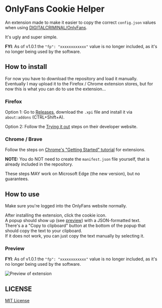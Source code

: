 # OnlyFans Cookie Helper

An extension made to make it easier to copy the correct `config.json` values when using [DIGITALCRIMINAL/OnlyFans](https://github.com/DIGITALCRIMINAL/OnlyFans).

It's ugly and super simple.

**FYI**: As of v1.0.1 the `"fp": "xxxxxxxxxxxx"` value is no longer included, as it's no longer being used by the software.

## How to install

For now you have to download the repository and load it manually.  
Eventually I may upload it to the Firefox / Chrome extension stores, but for now this is what you can do to use the extension...

### Firefox

Option 1: Go to [Releases](https://github.com/M-rcus/OnlyFans-Cookie-Helper/releases), download the `.xpi` file and install it via `about:addons` (CTRL+Shift+A).

Option 2: Follow the [Trying it out](https://developer.mozilla.org/en-US/docs/Mozilla/Add-ons/WebExtensions/Your_first_WebExtension#Trying_it_out) steps on their developer website.

### Chrome / Brave

Follow the steps on [Chrome's "Getting Started" tutorial](https://developer.chrome.com/extensions/getstarted#manifest) for extensions.

**NOTE:** You do NOT need to create the `manifest.json` file yourself, that is already included in the repository.

These steps MAY work on Microsoft Edge (the new version), but no guarantees.

## How to use

Make sure you're logged into the OnlyFans website normally.

After installing the extension, click the cookie icon.  
A popup should show up (see [preview](#preview)) with a JSON-formatted text.  
There's a a "Copy to clipboard" button at the bottom of the popup that should copy the text to your clipboard.  
If it does not work, you can just copy the text manually by selecting it.

### Preview

**FYI**: As of v1.0.1 the `"fp": "xxxxxxxxxxxx"` value is no longer included, as it's no longer being used by the software.

![Preview of extension](https://i.marcus.pw/ss/2020-09-03_m5qLXS.png)

## LICENSE

[MIT License](./LICENSE.md)
